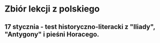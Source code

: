 # Zbiór lekcji z polskiego
## 17 stycznia - test historyczno-literacki z "Iliady", "Antygony" i pieśni Horacego.
